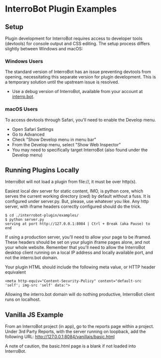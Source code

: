 # InterroBot Plugin Examples

## Setup

Plugin development for InterroBot requires access to developer tools (devtools) for console output and CSS editing. The setup process differs slightly between Windows and macOS:

### Windows Users

The standard version of InterroBot has an issue preventing devtools from opening, necessitating this separate version for plugin development. This is a temporary solution until the upstream issue is resolved.

* Use a debug version of InterroBot, available from your account at [interro.bot](https://interro.bot).

### macOS Users

To access devtools through Safari, you'll need to enable the Develop menu.

* Open Safari Settings
* Go to Advanced
* Check "Show Develop menu in menu bar"
* From the Develop menu, select "Show Web Inspector"
* You may need to specifically target InterroBot (also found under the Develop menu)

## Running Plugins Locally

InterroBot will not load a plugin from file://, it must be over http(s).

Easiest local dev server for static content, IMO, is python core, which serves the current working directory (cwd) by default without a fuss. It is configured under server.py. But, please, use whatever you like. Any http server, with iframe headers correctly configured should do the trick.

```
$ cd ./interrobot-plugin/examples/
$ python server.py
serving at port http://127.0.0.1:8084 | Ctrl + Break (aka Pause) to end
```

If using a production server, you'll need to allow your page to be iframed. These headers should be set on your plugin iframe pages alone, and not your whole website. Remember that you'll need to allow the InterroBot desktop client running on a local IP address and locally available port, and not the interro.bot domain.

Your plugin HTML should include the following meta value, or HTTP header equivalent

`<meta http-equiv="Content-Security-Policy" content="default-src 'self'; img-src 'self' data:">`

Allowing the interro.bot domain will do nothing productive, InterroBot client runs on localhost.

## Vanilla JS Example

From an InterroBot project (in app), go to the reports page within a project. Under 3rd Party Reports, with the server running on loopback, add the following URL: http://127.0.0.1:8084/vanillajs/basic.html

A note of caution, the basic.html page is a blank if not loaded into InterroBot. 


